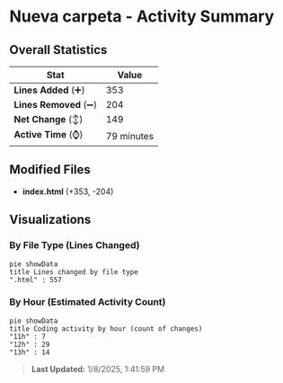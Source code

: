 # Nueva carpeta - Activity Summary 

## Overall Statistics

| Stat                   | Value                                                             |
| ---------------------- | ----------------------------------------------------------------- |
| **Lines Added** (➕)   | 353                                          |
| **Lines Removed** (➖) | 204                                        |
| **Net Change** (↕)    | 149                |
| **Active Time** (⌚)   | 79 minutes |


## Modified Files
- **index.html** (+353, -204)

## Visualizations

### By File Type (Lines Changed)

```mermaid
pie showData
title Lines changed by file type
".html" : 557
```

### By Hour (Estimated Activity Count)

```mermaid
pie showData
title Coding activity by hour (count of changes)
"11h" : 7
"12h" : 29
"13h" : 14
```


> **Last Updated:** 1/8/2025, 1:41:59 PM